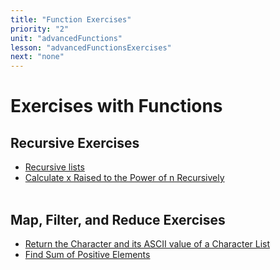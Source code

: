 ```yaml
---
title: "Function Exercises"
priority: "2"
unit: "advancedFunctions"
lesson: "advancedFunctionsExercises"
next: "none"
---
```


# Exercises with Functions

## Recursive Exercises

- [Recursive lists](https://replit.com/@Vennbury/Pyramid#main.py)
- [Calculate x Raised to the Power of n Recursively](https://leetcode.com/problems/powx-n/description/)
  <br><br>

## Map, Filter, and Reduce Exercises

- [Return the Character and its ASCII value of a Character List](https://replit.com/@Vennbury/letterASCIIMap#main.py)
- [Find Sum of Positive Elements](https://replit.com/@Vennbury/SumPositiveElements#main.py)
